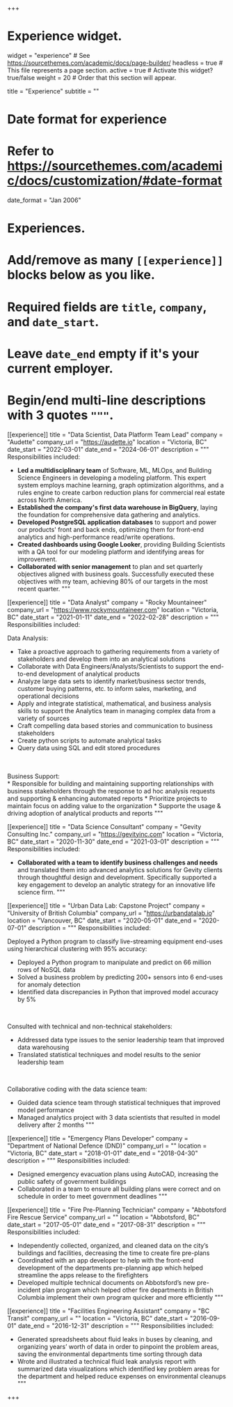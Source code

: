 +++
# Experience widget.
widget = "experience"  # See https://sourcethemes.com/academic/docs/page-builder/
headless = true  # This file represents a page section.
active = true  # Activate this widget? true/false
weight = 20  # Order that this section will appear.

title = "Experience"
subtitle = ""

# Date format for experience
#   Refer to https://sourcethemes.com/academic/docs/customization/#date-format
date_format = "Jan 2006"

# Experiences.
#   Add/remove as many `[[experience]]` blocks below as you like.
#   Required fields are `title`, `company`, and `date_start`.
#   Leave `date_end` empty if it's your current employer.
#   Begin/end multi-line descriptions with 3 quotes `"""`.

[[experience]]
  title = "Data Scientist, Data Platform Team Lead"
  company = "Audette"
  company_url = "https://audette.io"
  location = "Victoria, BC"
  date_start = "2022-03-01"
  date_end = "2024-06-01"
  description = """
  Responsibilities included:
  * **Led a multidisciplinary team** of Software, ML, MLOps, and Building Science Engineers in developing a modeling platform. This expert system employs machine learning, graph optimization algorithms, and a rules engine to create carbon reduction plans for commercial real estate across North America.
* **Established the company's first data warehouse in BigQuery**, laying the foundation for comprehensive data gathering and analytics.
* **Developed PostgreSQL application databases** to support and power our products' front and back ends, optimizing them for front-end analytics and high-performance read/write operations.
* **Created dashboards using Google Looker**, providing Building Scientists with a QA tool for our modeling platform and identifying areas for improvement.
* **Collaborated with senior management** to plan and set quarterly objectives aligned with business goals. Successfully executed these objectives with my team, achieving 80% of our targets in the most recent quarter.
  """

[[experience]]
  title = "Data Analyst"
  company = "Rocky Mountaineer"
  company_url = "https://www.rockymountaineer.com"
  location = "Victoria, BC"
  date_start = "2021-01-11"
  date_end = "2022-02-28"
  description = """
  Responsibilities included:
  
  Data Analysis: <br/>
  * Take a proactive approach to gathering requirements from a variety of stakeholders and develop them into an analytical solutions
  * Collaborate with Data Engineers/Analysts/Scientists to support the end-to-end development of analytical products 
  * Analyze large data sets to identify market/business sector trends, customer buying patterns, etc. to inform sales, marketing, and operational decisions
  * Apply and integrate statistical, mathematical, and business analysis skills to support the Analytics team in managing complex data from a variety of sources
  * Craft compelling data based stories and communication to business stakeholders
  * Create python scripts to automate analytical tasks
  * Query data using SQL and edit stored procedures
  <br/> 
  <br/>
 Business Support:
   <br/>
  * Responsible for building and maintaining supporting relationships with business stakeholders through the response to ad hoc analysis requests and supporting & enhancing automated reports
  * Prioritize projects to maintain focus on adding value to the organization
  * Supporte the usage & driving adoption of analytical products and reports
  """

[[experience]]
  title = "Data Science Consultant"
  company = "Gevity Consulting Inc."
  company_url = "https://gevityinc.com"
  location = "Victoria, BC"
  date_start = "2020-11-30"
  date_end = "2021-03-01"
  description = """
  Responsibilities included:
  * **Collaborated with a team to identify business challenges and needs** and translated them into advanced analytics solutions for Gevity clients through thoughtful design and development. Specifically supported a key engagement to develop an analytic strategy for an innovative life science firm.
  """

[[experience]]
  title = "Urban Data Lab: Capstone Project"
  company = "University of British Columbia"
  company_url = "https://urbandatalab.io"
  location = "Vancouver, BC"
  date_start = "2020-05-01"
  date_end = "2020-07-01"
  description = """
  Responsibilities included:
  
  Deployed a Python program to classify live-streaming equipment end-uses using hierarchical clustering with 95% accuracy: <br/>
  * Deployed a Python program to manipulate and predict on 66 million rows of NoSQL data
  * Solved a business problem by predicting 200+ sensors into 6 end-uses for anomaly detection
  * Identified data discrepancies in Python that improved model accuracy by 5%

  <br/>

  Consulted with technical and non-technical stakeholders: <br/>
  * Addressed data type issues to the senior leadership team that improved data warehousing 
  * Translated statistical techniques and model results to the senior leadership team 

  <br/>
  
  Collaborative coding with the data science team: <br/>
  * Guided data science team through statistical techniques that improved model performance
  * Managed analytics project with 3 data scientists that resulted in model delivery after 2 months
  """

[[experience]]
  title = "Emergency Plans Developer"
  company = "Department of National Defence (DND)"
  company_url = ""
  location = "Victoria, BC"
  date_start = "2018-01-01"
  date_end = "2018-04-30"
  description = """
  Responsibilities included:
  * Designed emergency evacuation plans using AutoCAD, increasing the public safety of government buildings
  * Collaborated in a team to ensure all building plans were correct and on schedule in order to meet government deadlines
  """


[[experience]]
  title = "Fire Pre-Planning Technician"
  company = "Abbotsford Fire Rescue Service"
  company_url = ""
  location = "Abbotsford, BC"
  date_start = "2017-05-01"
  date_end = "2017-08-31"
  description = """
  Responsibilities included:
  * Independently collected, organized, and cleaned data on the city’s buildings and facilities, decreasing the time to create fire pre-plans
  * Coordinated with an app developer to help with the front-end development of the departments pre-planning app which helped streamline the apps release to the firefighters
  * Developed multiple technical documents on Abbotsford’s new pre-incident plan program which helped other fire departments in British Columbia implement their own program quicker and more efficiently
  """
  


[[experience]]
  title = "Facilities Engineering Assistant"
  company = "BC Transit"
  company_url = ""
  location = "Victoria, BC"
  date_start = "2016-09-01"
  date_end = "2016-12-31"
  description = """
  Responsibilities included:
  * Generated spreadsheets about fluid leaks in buses by cleaning, and organizing years’ worth of data in order to pinpoint the problem areas, saving the environmental departments time sorting through data
  * Wrote and illustrated a technical fluid leak analysis report with summarized data visualizations which identified key problem areas for the department and helped reduce expenses on environmental cleanups
  """

+++
